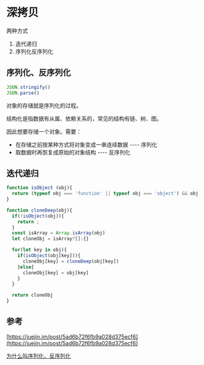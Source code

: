 # 深拷贝
    
两种方式
1. 迭代递归
2. 序列化反序列化

## 序列化、反序列化
```js
JSON.stringify()
JSON.parse()
```
对象的存储就是序列化的过程。

结构化是指数据有从属、依赖关系的，常见的结构有链、树、图。

因此想要存储一个对象。需要：
- 在存储之前按某种方式将对象变成一串连续数据 ---- 序列化
- 取数据时再恢复成原始的对象结构 ---- 反序列化

## 迭代递归
```js
function isObject (obj){
  return (typeof obj === 'function' || typeof obj === 'object') && obj !== null;
}

function cloneDeep(obj){
  if(!isObject(obj)){
    return ;
  }
  const isArray = Array.isArray(obj)
  let cloneObj = isArray?[]:{}

  for(let key in obj){
    if(isObject(obj[key])){
      cloneObj[key] = cloneDeep(obj[key])
    }else{
      cloneObj[key] = obj[key]
    }
  }

  return cloneObj
}
```

## 参考

[https://juejin.im/post/5ad6b72f6fb9a028d375ecf6](https://juejin.im/post/5ad6b72f6fb9a028d375ecf6)

[为什么叫序列化、反序列化](https://github.com/simongong/js-stackoverflow-highest-votes/blob/master/questions21-30/object-serialization-in-javascript.md)